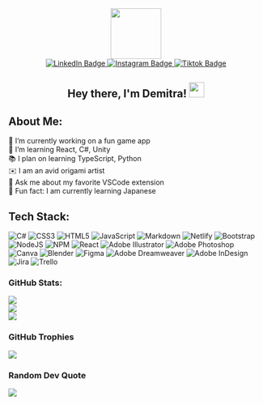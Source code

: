 <div id="header" align="center">
  <img src="https://media.giphy.com/media/hpXdHPfFI5wTABdDx9/giphy.gif" width="100"/>
  <div id="badges">
  <a href="https://www.linkedin.com/in/demitraps/">
    <img src="https://img.shields.io/badge/LinkedIn-blue?style=for-the-badge&logo=linkedin&logoColor=white" alt="LinkedIn Badge"/>
  </a>
  <a href="https://instagram.com/hopacho">
    <img src="https://img.shields.io/badge/Instagram-pink?style=for-the-badge&logo=instagram&logoColor=white" alt="Instagram Badge"/>
  </a>
  <a href="https://www.tiktok.com/@hopacho">
    <img src="https://img.shields.io/badge/Tiktok-orange?style=for-the-badge&logo=tiktok&logoColor=white" alt="Tiktok Badge"/>
  </a>
</div>
<img src="https://visitcount.itsvg.in/api?id=demitraps&icon=5&color=10" alt=""/>

<h2>
  Hey there, I'm Demitra!
  <img src="https://media.giphy.com/media/hvRJCLFzcasrR4ia7z/giphy.gif" width="30px"/>
</h2>
</div>






## About Me:
👾 I’m currently working on a fun game app<br>🌱 I’m learning React, C#, Unity<br>📚 I plan on learning TypeScript, Python<br>✉️ I am an avid origami artist<br>💬 Ask me about my favorite VSCode extension<br>🎌 Fun fact: I am currently learning Japanese



## Tech Stack:
![C#](https://img.shields.io/badge/c%23-%23239120.svg?style=for-the-badge&logo=c-sharp&logoColor=white) ![CSS3](https://img.shields.io/badge/css3-%231572B6.svg?style=for-the-badge&logo=css3&logoColor=white) ![HTML5](https://img.shields.io/badge/html5-%23E34F26.svg?style=for-the-badge&logo=html5&logoColor=white) ![JavaScript](https://img.shields.io/badge/javascript-%23323330.svg?style=for-the-badge&logo=javascript&logoColor=%23F7DF1E) ![Markdown](https://img.shields.io/badge/markdown-%23000000.svg?style=for-the-badge&logo=markdown&logoColor=white) ![Netlify](https://img.shields.io/badge/netlify-%23000000.svg?style=for-the-badge&logo=netlify&logoColor=#00C7B7) ![Bootstrap](https://img.shields.io/badge/bootstrap-%23563D7C.svg?style=for-the-badge&logo=bootstrap&logoColor=white) ![NodeJS](https://img.shields.io/badge/node.js-6DA55F?style=for-the-badge&logo=node.js&logoColor=white) ![NPM](https://img.shields.io/badge/NPM-%23000000.svg?style=for-the-badge&logo=npm&logoColor=white) ![React](https://img.shields.io/badge/react-%2320232a.svg?style=for-the-badge&logo=react&logoColor=%2361DAFB) ![Adobe Illustrator](https://img.shields.io/badge/adobeillustrator-%23FF9A00.svg?style=for-the-badge&logo=adobeillustrator&logoColor=white) ![Adobe Photoshop](https://img.shields.io/badge/adobephotoshop-%2331A8FF.svg?style=for-the-badge&logo=adobephotoshop&logoColor=white) ![Canva](https://img.shields.io/badge/Canva-%2300C4CC.svg?style=for-the-badge&logo=Canva&logoColor=white) ![Blender](https://img.shields.io/badge/blender-%23F5792A.svg?style=for-the-badge&logo=blender&logoColor=white) 	![Figma](https://img.shields.io/badge/figma-%23F24E1E.svg?style=for-the-badge&logo=figma&logoColor=white) ![Adobe Dreamweaver](https://img.shields.io/badge/Adobe%20Dreamweaver-FF61F6.svg?style=for-the-badge&logo=Adobe%20Dreamweaver&logoColor=white) ![Adobe InDesign](https://img.shields.io/badge/Adobe%20InDesign-49021F?style=for-the-badge&logo=adobeindesign&logoColor=white) ![Jira](https://img.shields.io/badge/jira-%230A0FFF.svg?style=for-the-badge&logo=jira&logoColor=white) ![Trello](https://img.shields.io/badge/Trello-%23026AA7.svg?style=for-the-badge&logo=Trello&logoColor=white)
### GitHub Stats:
![](https://github-readme-stats.vercel.app/api?username=demitraps&theme=tokyonight&hide_border=true&include_all_commits=false&count_private=false)<br/>
![](https://github-readme-streak-stats.herokuapp.com/?user=demitraps&theme=tokyonight&hide_border=true)<br/>
![](https://github-readme-stats.vercel.app/api/top-langs/?username=demitraps&theme=tokyonight&hide_border=true&include_all_commits=false&count_private=false&layout=compact)

### GitHub Trophies
![](https://github-profile-trophy.vercel.app/?username=demitraps&theme=monokai&no-frame=false&no-bg=true&margin-w=4)

### Random Dev Quote
![](https://quotes-github-readme.vercel.app/api?type=horizontal&theme=tokyonight)

